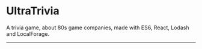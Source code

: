 # UltraTrivia
A trivia game, about 80s game companies, made with ES6, React, Lodash and LocalForage.
<hr/>
